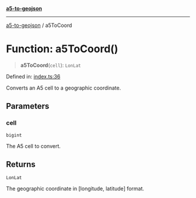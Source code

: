 [**a5-to-geojson**](../README.md)

***

[a5-to-geojson](../README.md) / a5ToCoord

# Function: a5ToCoord()

> **a5ToCoord**(`cell`): `LonLat`

Defined in: [index.ts:36](https://github.com/alrico88/a5-to-geojson/blob/master/src/index.ts#L36)

Converts an A5 cell to a geographic coordinate.

## Parameters

### cell

`bigint`

The A5 cell to convert.

## Returns

`LonLat`

The geographic coordinate in [longitude, latitude] format.
